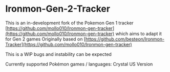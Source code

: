 # Ironmon-Gen-2-Tracker
This is an in-development fork of the Pokemon Gen 1 tracker [https://github.com/mollo010/Ironmon-gen-tracker](https://github.com/mollo010/Ironmon-gen-tracker) which aims to adapt it for Gen 2 games
Originally based on [https://github.com/besteon/Ironmon-Tracker](https://github.com/mollo010/Ironmon-gen-tracker)

This is a WIP bugs and instability can be expected

Currently supported Pokémon games / languages:
Crystal US Version
